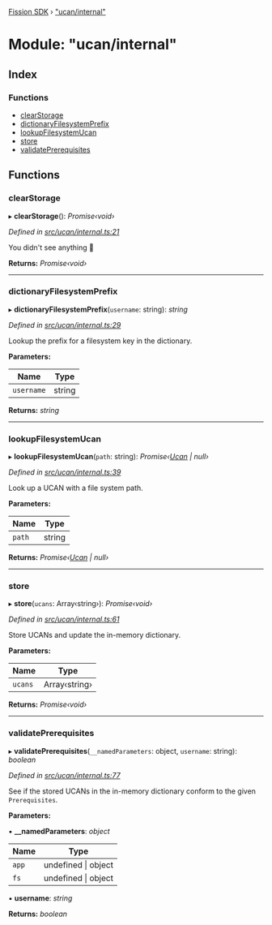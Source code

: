 [Fission SDK](../README.md) › ["ucan/internal"](_ucan_internal_.md)

# Module: "ucan/internal"

## Index

### Functions

* [clearStorage](_ucan_internal_.md#clearstorage)
* [dictionaryFilesystemPrefix](_ucan_internal_.md#dictionaryfilesystemprefix)
* [lookupFilesystemUcan](_ucan_internal_.md#lookupfilesystemucan)
* [store](_ucan_internal_.md#store)
* [validatePrerequisites](_ucan_internal_.md#validateprerequisites)

## Functions

###  clearStorage

▸ **clearStorage**(): *Promise‹void›*

*Defined in [src/ucan/internal.ts:21](https://github.com/fission-suite/webnative/blob/33d72ef/src/ucan/internal.ts#L21)*

You didn't see anything 👀

**Returns:** *Promise‹void›*

___

###  dictionaryFilesystemPrefix

▸ **dictionaryFilesystemPrefix**(`username`: string): *string*

*Defined in [src/ucan/internal.ts:29](https://github.com/fission-suite/webnative/blob/33d72ef/src/ucan/internal.ts#L29)*

Lookup the prefix for a filesystem key in the dictionary.

**Parameters:**

Name | Type |
------ | ------ |
`username` | string |

**Returns:** *string*

___

###  lookupFilesystemUcan

▸ **lookupFilesystemUcan**(`path`: string): *Promise‹[Ucan](_ucan_.md#ucan) | null›*

*Defined in [src/ucan/internal.ts:39](https://github.com/fission-suite/webnative/blob/33d72ef/src/ucan/internal.ts#L39)*

Look up a UCAN with a file system path.

**Parameters:**

Name | Type |
------ | ------ |
`path` | string |

**Returns:** *Promise‹[Ucan](_ucan_.md#ucan) | null›*

___

###  store

▸ **store**(`ucans`: Array‹string›): *Promise‹void›*

*Defined in [src/ucan/internal.ts:61](https://github.com/fission-suite/webnative/blob/33d72ef/src/ucan/internal.ts#L61)*

Store UCANs and update the in-memory dictionary.

**Parameters:**

Name | Type |
------ | ------ |
`ucans` | Array‹string› |

**Returns:** *Promise‹void›*

___

###  validatePrerequisites

▸ **validatePrerequisites**(`__namedParameters`: object, `username`: string): *boolean*

*Defined in [src/ucan/internal.ts:77](https://github.com/fission-suite/webnative/blob/33d72ef/src/ucan/internal.ts#L77)*

See if the stored UCANs in the in-memory dictionary
conform to the given `Prerequisites`.

**Parameters:**

▪ **__namedParameters**: *object*

Name | Type |
------ | ------ |
`app` | undefined &#124; object |
`fs` | undefined &#124; object |

▪ **username**: *string*

**Returns:** *boolean*

